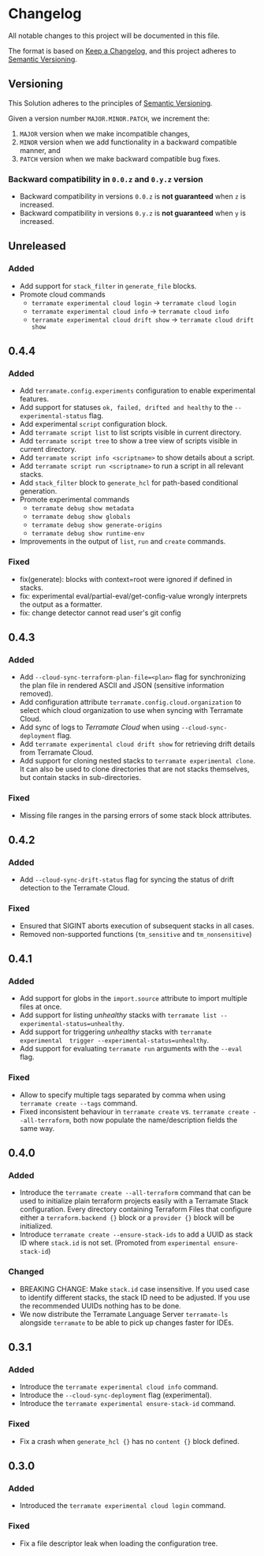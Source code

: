 # Changelog

All notable changes to this project will be documented in this file.

The format is based on [Keep a Changelog](https://keepachangelog.com/en/1.0.0/),
and this project adheres to [Semantic Versioning](https://semver.org/spec/v2.0.0.html).

## Versioning

This Solution adheres to the principles of [Semantic Versioning](https://semver.org/spec/v2.0.0.html).

Given a version number `MAJOR.MINOR.PATCH`, we increment the:

1. `MAJOR` version when we make incompatible changes,
2. `MINOR` version when we add functionality in a backward compatible manner, and
3. `PATCH` version when we make backward compatible bug fixes.

### Backward compatibility in `0.0.z` and `0.y.z` version

- Backward compatibility in versions `0.0.z` is **not guaranteed** when `z` is increased.
- Backward compatibility in versions `0.y.z` is **not guaranteed** when `y` is increased.

## Unreleased

### Added

- Add support for `stack_filter` in `generate_file` blocks.
- Promote cloud commands
  - `terramate experimental cloud login` -> `terramate cloud login`
  - `terramate experimental cloud info` -> `terramate cloud info`
  - `terramate experimental cloud drift show` -> `terramate cloud drift show`

## 0.4.4

### Added

- Add `terramate.config.experiments` configuration to enable experimental features.
- Add support for statuses `ok, failed, drifted and healthy` to the `--experimental-status` flag.
- Add experimental `script` configuration block.
- Add `terramate script list` to list scripts visible in current directory.
- Add `terramate script tree` to show a tree view of scripts visible in current directory.
- Add `terramate script info <scriptname>` to show details about a script.
- Add `terramate script run <scriptname>` to run a script in all relevant stacks.
- Add `stack_filter` block to `generate_hcl` for path-based conditional generation.
- Promote experimental commands
  - `terramate debug show metadata`
  - `terramate debug show globals`
  - `terramate debug show generate-origins`
  - `terramate debug show runtime-env`
- Improvements in the output of `list`, `run` and `create` commands.

### Fixed

- fix(generate): blocks with context=root were ignored if defined in stacks.
- fix: experimental eval/partial-eval/get-config-value wrongly interprets the output as a formatter.
- fix: change detector cannot read user's git config

## 0.4.3

### Added

- Add `--cloud-sync-terraform-plan-file=<plan>` flag for synchronizing the plan
file in rendered ASCII and JSON (sensitive information removed).
- Add configuration attribute `terramate.config.cloud.organization` to select which cloud organization to use when syncing with Terramate Cloud.
- Add sync of logs to _Terramate Cloud_ when using `--cloud-sync-deployment` flag.
- Add `terramate experimental cloud drift show` for retrieving drift details from Terramate Cloud.
- Add support for cloning nested stacks to `terramate experimental clone`. It can also be used to clone directories that
are not stacks themselves, but contain stacks in sub-directories.

### Fixed

- Missing file ranges in the parsing errors of some stack block attributes.

## 0.4.2

### Added

- Add `--cloud-sync-drift-status` flag for syncing the status of drift detection
  to the Terramate Cloud.

### Fixed

- Ensured that SIGINT aborts execution of subsequent stacks in all cases.
- Removed non-supported functions (`tm_sensitive` and `tm_nonsensitive`)

## 0.4.1

### Added

- Add support for globs in the `import.source` attribute to import multiple files at once.
- Add support for listing *unhealthy* stacks with `terramate list --experimental-status=unhealthy`.
- Add support for triggering *unhealthy* stacks with `terramate experimental  trigger --experimental-status=unhealthy`.
- Add support for evaluating `terramate run` arguments with the `--eval`
flag.

### Fixed

- Allow to specify multiple tags separated by comma when using `terramate create --tags` command.
- Fixed inconsistent behaviour in `terramate create` vs. `terramate create --all-terraform`, both now populate the name/description fields the same way.

## 0.4.0

### Added

- Introduce the `terramate create --all-terraform` command that can be used to initialize plain terraform projects easily with a Terramate Stack configuration.
  Every directory containing Terraform Files that configure either a `terraform.backend {}` block or a `provider {}` block will be initialized.
- Introduce `terramate create --ensure-stack-ids` to add a UUID as stack ID where `stack.id` is not set. (Promoted from `experimental ensure-stack-id`)

### Changed

- BREAKING CHANGE: Make `stack.id` case insensitive. If you used case to identify different stacks, the stack ID need to be adjusted. If you use the recommended UUIDs nothing has to be done.
- We now distribute the Terramate Language Server `terramate-ls` alongside `terramate` to be able to pick up changes faster for IDEs.

## 0.3.1

### Added

- Introduce the `terramate experimental cloud info` command.
- Introduce the `--cloud-sync-deployment` flag (experimental).
- Introduce the `terramate experimental ensure-stack-id` command.

### Fixed

- Fix a crash when `generate_hcl {}` has no `content {}` block defined.

## 0.3.0

### Added

- Introduced the `terramate experimental cloud login` command.

### Fixed

- Fix a file descriptor leak when loading the configuration tree.
